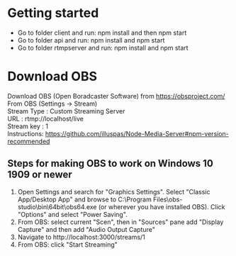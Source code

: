 # Getting started

 - Go to folder client and run: npm install and then npm start
 - Go to folder api and run: npm install and npm start
 - Go to folder rtmpserver and run: npm install and npm start

# Download OBS
Download OBS (Open Boradcaster Software) from https://obsproject.com/ 
From OBS (Settings -> Stream)\
Stream Type : Custom Streaming Server\
URL : rtmp://localhost/live\
Stream key : 1\
Instructions: https://github.com/illuspas/Node-Media-Server#npm-version-recommended 

## Steps for making OBS to work on Windows 10 1909 or newer
1. Open Settings and search for "Graphics Settings". Select "Classic App/Desktop App" and browse to C:\Program Files\obs-studio\bin\64bit\obs64.exe (or wherever you have installed OBS). Click "Options" and select "Power Saving".
2. From OBS: select current "Scen", then in "Sources" pane add "Display Capture" and then add "Audio Output Capture"
3. Navigate to http://localhost:3000/streams/1
4. From OBS: click "Start Streaming"



